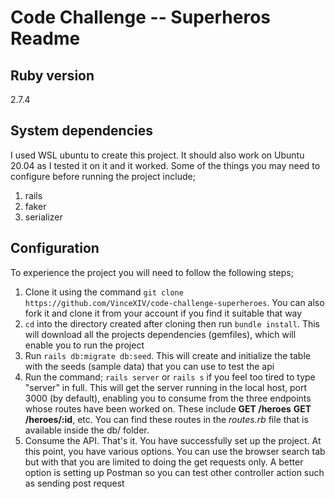 # Code Challenge -- Superheros Readme


## Ruby version
2.7.4

## System dependencies
I used WSL ubuntu to create this project. It should also work on Ubuntu 20.04 as I tested it on it and it worked. Some of the things you may need to configure before running the project include;
1. rails
2. faker
3. serializer


## Configuration
To experience the project you will need to follow the following steps;
1. Clone it using the command `git clone https://github.com/VinceXIV/code-challenge-superheroes`. You can also fork it and clone it from your account if you find it suitable that way
2. `cd` into the directory created after cloning then run `bundle install`. This will download all the projects dependencies (gemfiles), which will enable you to run the project
3. Run `rails db:migrate db:seed`. This will create and initialize the table with the seeds (sample data) that you can use to test the api
4. Run the command; `rails server` or `rails s` if you feel too tired to type "server" in full. This will get the server running in the local host, port 3000 (by default), enabling you to consume from the three endpoints whose routes have been worked on. These include **GET /heroes** **GET /heroes/:id**, etc. You can find these routes in the _routes.rb_ file that is available inside the db/ folder.
5. Consume the API. That's it. You have successfully set up the project. At this point, you have various options. You can use the browser search tab but with that you are limited to doing the get requests only. A better option is setting up Postman so you can test other controller action such as sending post request


